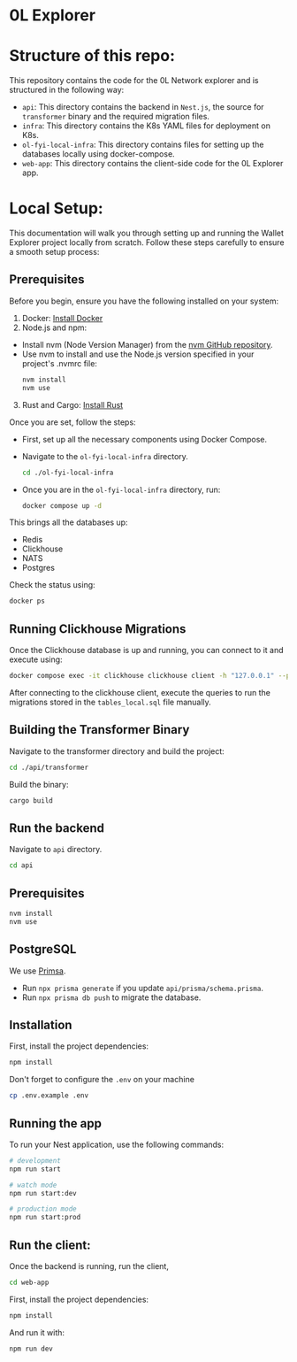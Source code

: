 # 0L Explorer

# Structure of this repo:

This repository contains the code for the 0L Network explorer and is
structured in the following way:

- `api`: This directory contains the backend in `Nest.js`, the source for `transformer` binary
  and the required migration files.
- `infra`: This directory contains the K8s YAML files for deployment on K8s.
- `ol-fyi-local-infra`: This directory contains files for setting up the databases locally using docker-compose.
- `web-app`: This directory contains the client-side code for the 0L Explorer app.


# Local Setup:

This documentation will walk you through setting up and running the Wallet Explorer project locally from scratch. Follow these steps carefully to ensure a smooth setup process:

Prerequisites
--------------

Before you begin, ensure you have the following installed on your system:

1. Docker: [Install Docker](https://docs.docker.com/get-docker/)
2. Node.js and npm:
  * Install nvm (Node Version Manager) from the [nvm GitHub repository](https://github.com/nvm-sh/nvm#installing-and-updating).
  * Use nvm to install and use the Node.js version specified in your project's .nvmrc file:
     ```bash
     nvm install
     nvm use
     ```

3. Rust and Cargo: [Install Rust](https://www.rust-lang.org/tools/install)

Once you are set, follow the steps:

- First, set up all the necessary components using Docker Compose.

- Navigate to the `ol-fyi-local-infra` directory.

   ```bash
   cd ./ol-fyi-local-infra  
   ```

- Once you are in the `ol-fyi-local-infra` directory, run:

   ```bash
   docker compose up -d
   ```

This brings all the databases up:

- Redis
- Clickhouse
- NATS
- Postgres

Check the status using:

```bash
docker ps
```

Running Clickhouse Migrations
------------------------------

Once the Clickhouse database is up and running,
you can connect to it and execute using:

```bash 
docker compose exec -it clickhouse clickhouse client -h "127.0.0.1" --port 9000 -u "olfyi" --password "olfyi" -n
```

After connecting to the clickhouse client, execute the queries to
run the migrations stored in the `tables_local.sql` file manually.

Building the Transformer Binary
---------------------------------

Navigate to the transformer directory and build the project:

```bash 
cd ./api/transformer
```

Build the binary:

```bash 
cargo build
```

Run the backend
----------------

Navigate to `api` directory.

```bash
cd api
```

## Prerequisites

```bash
nvm install
nvm use
```


## PostgreSQL

We use [Primsa](https://www.prisma.io/).

- Run `npx prisma generate` if you update `api/prisma/schema.prisma`.
- Run `npx prisma db push` to migrate the database.



## Installation

First, install the project dependencies:

```bash
npm install
```

Don't forget to configure the `.env` on your machine

```bash
cp .env.example .env
```

## Running the app

To run your Nest application, use the following commands:

```bash
# development
npm run start

# watch mode
npm run start:dev

# production mode
npm run start:prod
```


Run the client:
----------------

Once the backend is running, run the client,

```bash
cd web-app
```

First, install the project dependencies:

```bash
npm install
```

And run it with:

```bash
npm run dev
```
